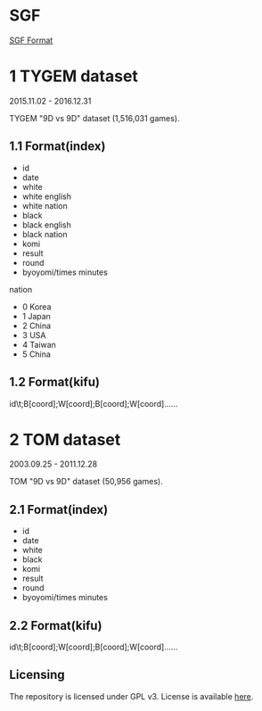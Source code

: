 SGF
======
[SGF Format](http://www.red-bean.com/sgf/)

1 TYGEM dataset
======
2015.11.02 - 2016.12.31

TYGEM "9D vs 9D" dataset (1,516,031 games).


1.1 Format(index)
------
* id
* date
* white
* white english
* white nation
* black
* black english
* black nation
* komi
* result
* round
* byoyomi/times minutes

nation
* 0 Korea
* 1 Japan
* 2 China
* 3 USA
* 4 Taiwan
* 5 China

1.2 Format(kifu)
------
id\t;B[coord];W[coord];B[coord];W[coord]......

2 TOM dataset
======
2003.09.25 - 2011.12.28

TOM "9D vs 9D" dataset (50,956 games).

2.1 Format(index)
------
* id
* date
* white
* black
* komi
* result
* round
* byoyomi/times minutes


2.2 Format(kifu)
------
id\t;B[coord];W[coord];B[coord];W[coord]......

Licensing
------
The repository is licensed under GPL v3. License is available [here](LICENSE.txt).
